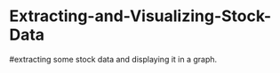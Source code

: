 # Extracting-and-Visualizing-Stock-Data
#extracting some stock data and  displaying it  in a graph.
